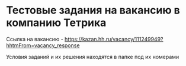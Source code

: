 # Тестовые задания на вакансию в компанию Тетрика

Ссылка на вакансию - 
https://kazan.hh.ru/vacancy/111249949?hhtmFrom=vacancy_response

Условия заданий и их решения находятся в папке под их номерами
